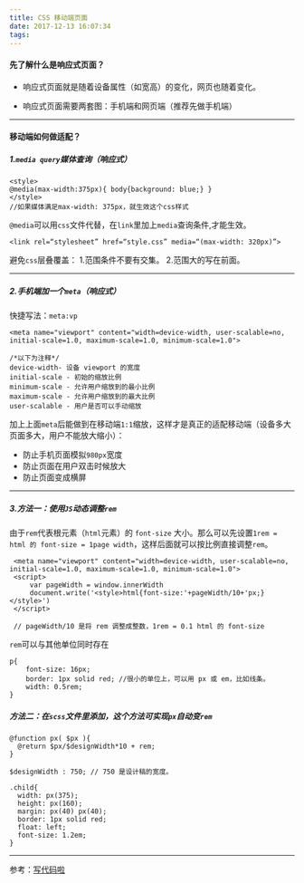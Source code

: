 ```yaml
---
title: CSS 移动端页面
date: 2017-12-13 16:07:34
tags:
---
```

#### 先了解什么是响应式页面？
* 响应式页面就是随着设备属性（如宽高）的变化，网页也随着变化。

* 响应式页面需要两套图：手机端和网页端（推荐先做手机端）

------

#### 移动端如何做适配？ 
##### 1.`media query`媒体查询（响应式）

	<style> 
	@media(max-width:375px){ body{background: blue;} } 
	</style>
	//如果媒体满足max-width: 375px，就生效这个css样式

`@media`可以用`css`文件代替，在`link`里加上`media`查询条件,才能生效。
	
	<link rel=“stylesheet” href=“style.css” media=“(max-width: 320px)”>	
	
避免`css`层叠覆盖：
1.范围条件不要有交集。 
2.范围大的写在前面。  
	
------
   
##### 2.手机端加一个`meta`（响应式）
快捷写法：`meta:vp`

    <meta name="viewport" content="width=device-width, user-scalable=no, initial-scale=1.0, maximum-scale=1.0, minimum-scale=1.0"> 
    
    /*以下为注释*/
    device-width- 设备 viewport 的宽度
	initial-scale - 初始的缩放比例
	minimum-scale - 允许用户缩放到的最小比例
	maximum-scale - 允许用户缩放到的最大比例
	user-scalable - 用户是否可以手动缩放
     
加上上面`meta`后能做到在移动端`1:1`缩放，这样才是真正的适配移动端（设备多大页面多大，用户不能放大缩小）：

* 防止手机页面模拟`980px`宽度
* 防止页面在用户双击时候放大
* 防止页面变成横屏 

------

##### 3.方法一：使用`JS`动态调整`rem`
由于`rem`代表根元素（`html`元素）的 `font-size` 大小。那么可以先设置`1rem = html 的 font-size = 1page width`，这样后面就可以按比例直接调整`rem`。

	 <meta name="viewport" content="width=device-width, user-scalable=no, initial-scale=1.0, maximum-scale=1.0, minimum-scale=1.0">
	 <script>
	     var pageWidth = window.innerWidth
	     document.write('<style>html{font-size:'+pageWidth/10+'px;}</style>') 
	 </script>
	 
	 // pageWidth/10 是将 rem 调整成整数，1rem = 0.1 html 的 font-size	 
 
`rem`可以与其他单位同时存在
	
	p{
		font-size: 16px;
		border: 1px solid red; //很小的单位上，可以用 px 或 em，比如线条。
		width: 0.5rem; 
	}
 
##### 方法二：在`scss`文件里添加，这个方法可实现`px`自动变`rem`

	@function px( $px ){
	  @return $px/$designWidth*10 + rem;
	}
	
	$designWidth : 750; // 750 是设计稿的宽度。 
	
	.child{
	  width: px(375);
	  height: px(160);
	  margin: px(40) px(40);
	  border: 1px solid red;
	  float: left;
	  font-size: 1.2em;
	}
	
----
参考：[写代码啦](https://xiedaimala.com/)





	
             
